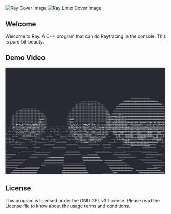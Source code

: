![Ray Cover Image](images/ray-cover.png)
![Ray Linux Cover Image](images/ray-linux.png)

## Welcome

Welcome to Ray. A C++ program that can do Raytracing in the console. This is pure bit-beauty.

## Demo Video
[![Demo Video](images/preview.png)](https://youtu.be/vvscbnWMeIE)

## License

This program is licensed under the GNU GPL v3 License. Please read the License file to know about the usage terms and conditions.
